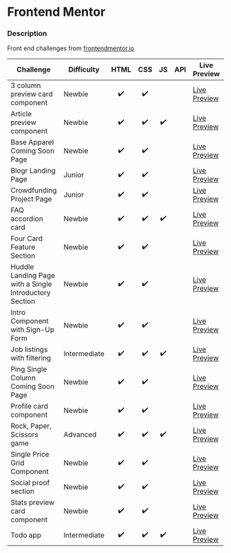 # Frontend Mentor

### Description

Front end challenges from [frontendmentor.io](http://frontendmentor.io)

| Challenge                                              | Difficulty   | HTML | CSS | JS  | API | Live Preview                                                                                                                                     | Code                                                                        |
| ------------------------------------------------------ | ------------ | :--: | :-: | :-: | :-: | ------------------------------------------------------------------------------------------------------------------------------------------------ | --------------------------------------------------------------------------- |
| 3 column preview card component                        | Newbie       |  ✔️  | ✔️  |     |     | [Live Preview](https://bobthered.github.io/frontendmentor.io/challenges/3-column-preview-card-component/build/)                                  | [Code](./challenges/3-column-preview-card-component)                        |
| Article preview component                              | Newbie       |  ✔️  | ✔️  | ✔️  |     | [Live Preview](https://bobthered.github.io/frontendmentor.io/challenges/article-preview-component/index.html)                                    | [Code](./challenges/article-preview-component)                              |
| Base Apparel Coming Soon Page                          | Newbie       |  ✔️  | ✔️  |     |     | [Live Preview](https://bobthered.github.io/frontendmentor.io/challenges/base-apparel-coming-soon-page/build/)                                    | [Code](./challenges/base-apparel-coming-soon-page)                          |
| Blogr Landing Page                          | Junior       |  ✔️  | ✔️  |     |     | [Live Preview](https://bobthered.github.io/frontendmentor.io/challenges/blogr-landing-page/build/)                                    | [Code](./challenges/blogr-landing-page)                          |
| Crowdfunding Project Page                          | Junior       |  ✔️  | ✔️  |     |     | [Live Preview](https://bobthered.github.io/frontendmentor.io/challenges/crowdfunding-project-page/build/)                                    | [Code](./challenges/crowdfunding-project-page)                          |
| FAQ accordion card                                     | Newbie       |  ✔️  | ✔️  | ✔️  |     | [Live Preview](https://bobthered.github.io/frontendmentor.io/challenges/faq-accordion-card-main/)                                                | [Code](./challenges/faq-accordion-card)                                     |
| Four Card Feature Section                              | Newbie       |  ✔️  | ✔️  |     |     | [Live Preview](https://bobthered.github.io/frontendmentor.io/challenges/four-card-feature-section/build/index.html)                              | [Code](./challenges/four-card-feature-section)                              |
| Huddle Landing Page with a Single Introductory Section | Newbie       |  ✔️  | ✔️  |     |     | [Live Preview](https://bobthered.github.io/frontendmentor.io/challenges/huddle-landing-page-with-a-single-introductory-section/build/index.html) | [Code](./challenges/huddle-landing-page-with-a-single-introductory-section) |
| Intro Component with Sign-Up Form                      | Newbie       |  ✔️  | ✔️  |     |     | [Live Preview](https://bobthered.github.io/frontendmentor.io/challenges/intro-component-with-sign-up-form/build/)                                | [Code](./challenges/intro-component-with-sign-up-form)                      |
| Job listings with filtering                            | Intermediate |  ✔️  | ✔️  | ✔️  |     | [Live Preview](https://bobthered.github.io/frontendmentor.io/challenges/job-listings-with-filtering/index.html)                                  | [Code](./challenges/job-listings-with-filtering)                            |
| Ping Single Column Coming Soon Page                    | Newbie       |  ✔️  | ✔️  |     |     | [Live Preview](https://bobthered.github.io/frontendmentor.io/challenges/ping-single-column-coming-soon-page/build/index.html)                    | [Code](./challenges/ping-single-column-coming-soon-page)                    |
| Profile card component                                 | Newbie       |  ✔️  | ✔️  |     |     | [Live Preview](https://bobthered.github.io/frontendmentor.io/challenges/profile-card-component-main/)                                            | [Code](./challenges/profile-card-component-main)                            |
| Rock, Paper, Scissors game                             | Advanced     |  ✔️  | ✔️  | ✔️  |     | [Live Preview](https://bobthered.github.io/frontendmentor.io/challenges/rock-paper-scissors/index.html)                                          | [Code](./challenges/rock-paper-scissors)                                    |
| Single Price Grid Component                            | Newbie       |  ✔️  | ✔️  |     |     | [Live Preview](https://bobthered.github.io/frontendmentor.io/challenges/single-price-grid-component-test/build/index.html)                       | [Code](./challenges/single-price-grid-component-test)                       |
| Social proof section                                   | Newbie       |  ✔️  | ✔️  |     |     | [Live Preview](https://bobthered.github.io/frontendmentor.io/challenges/social-proof-section/)                                                   | [Code](./challenges/social-proof-section)                                   |
| Stats preview card component                           | Newbie       |  ✔️  | ✔️  |     |     | [Live Preview](https://bobthered.github.io/frontendmentor.io/challenges/stats-preview-card-component/build/)                                     | [Code](./challenges/stats-preview-card-component)                           |
| Todo app                                               | Intermediate |  ✔️  | ✔️  | ✔️  |     | [Live Preview](https://bobthered.github.io/frontendmentor.io/challenges/todo-app/index.html)                                                     | [Code](./challenges/todo-app)                                               |
